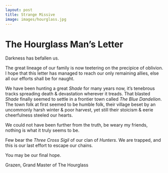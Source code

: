 ```yaml
---
layout: post
title: Strange Missive
image: images/hourglass.jpg
---
```

# The Hourglass Man’s Letter

Darkness has befallen us.

The great lineage of our family is now teetering on the precipice of oblivion. I hope that this letter has managed to reach our only remaining allies, else all our efforts shall be for naught.

We have been hunting a great *Shade* for many years now, it’s tenebrous tracks spreading death & devastation wherever it treads. That blasted *Shade* finally seemed to settle in a frontier town called *The Blue Dandelion*. The town folk at first seemed to be humble folk, their village beset by an uncommonly harsh winter & poor harvest, yet still their stoicism & eerie cheerfulness steeled our hearts.

We could not have been further from the truth, be weary my friends, nothing is what it truly seems to be.

Few bear the *Three Cross Sigil* of our clan of *Hunters*. We are trapped, and this is our last effort to escape our chains.

You may be our final hope.

Grazen,
Grand Master of The Hourglass
